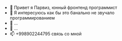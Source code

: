 - 👋 Привет я Парвиз, юнный фронтенд программист
- 👀 Я интересуюсь как бы это банально не звучало программированием
- 🌱 ...
- 💞️ ...
- 📫 +998902244795 связь со мной
